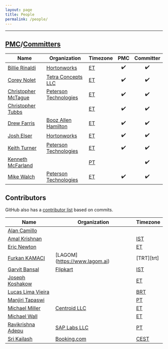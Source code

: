 ```yaml
---
layout: page
title: People
permalink: /people/
---
```


---

## [PMC]/[Committers]

| Name                                               | Organization                   | Timezone | PMC | Committer |
-----------------------------------------------------|--------------------------------|----------|:---:|:---------:|
| [Billie Rinaldi](https://github.com/billierinaldi) | [Hortonworks][hw]              | [ET][et] | ✔️   | ✔️         |
| [Corey Nolet](https://github.com/cjnolet)          | [Tetra Concepts LLC][tc]       | [ET][et] | ✔️   | ✔️         |
| [Christopher McTague](https://github.com/cjmctague)| [Peterson Technologies][ptech] | [ET][et] | ✔️   | ✔️         |
| [Christopher Tubbs](https://github.com/ctubbsii)   |                                | [ET][et] | ✔️   | ✔️         |
| [Drew Farris](https://github.com/drewfarris)       | [Booz Allen Hamilton][bah]     | [ET][et] | ✔️   | ✔️         |
| [Josh Elser](https://github.com/joshelser)         | [Hortonworks][hw]              | [ET][et] | ✔️   | ✔️         |
| [Keith Turner](https://github.com/keith-turner)    | [Peterson Technologies][ptech] | [ET][et] | ✔️   | ✔️         |
| [Kenneth McFarland](https://github.com/kpm1985)    |                                | [PT][pt] |     | ✔️         |
| [Mike Walch](https://github.com/mikewalch)         | [Peterson Technologies][ptech] | [ET][et] | ✔️   | ✔️         |

## Contributors

GitHub also has a [contributor list](https://github.com/apache/fluo/graphs/contributors)
based on commits.

| Name                                                     | Organization                        | Timezone   |
-----------------------------------------------------------|-------------------------------------|------------|
| [Alan Camillo](https://github.com/alanblueshift)         |                                     |            |
| [Amal Krishnan](https://github.com/krishamal)            |                                     | [IST][ist] |
| [Eric Newton](https://github.com/ericnewton)             |                                     | [ET][et]   |
| [Furkan KAMACI](https://github.com/kamaci)               | [LAGOM] (https://www.lagom.ai)      | [TRT][trt] |
| [Garvit Bansal](https://github.com/Garvit244)            | [Flipkart](https://www.flipkart.com)| [IST][ist] |
| [Joseph Koshakow](https://github.com/jkosh44)            |                                     | [ET][et]   |
| [Lucas Lima Vieira](https://github.com/llvieira)         |                                     | [BRT][brt] |
| [Manjiri Tapaswi](https://github.com/mptap)              |                                     | [PT][pt]   |
| [Michael Miller](https://github.com/milleruntime)        | [Centroid LLC][centroid]            | [ET][et]   |
| [Michael Wall](https://github.com/mjwall)                |                                     | [ET][et]   |
| [Ravikrishna Adepu](https://github.com/adepuravikrishna) | [SAP Labs LLC](https://sap.com)     | [PT][pt]   |
| [Sri Kailash](https://github.com/srikailash)		   | [Booking.com](https://booking.com)  | [CEST][cst]|

[Committers]: https://www.apache.org/foundation/how-it-works.html#committers
[tc]: http://www.tetraconcepts.com/
[hw]: https://hortonworks.com/
[ptech]: http://www.ptech-llc.com/
[bah]: https://www.boozallen.com/
[et]: https://www.timeanddate.com/time/zones/et
[pt]: https://www.timeanddate.com/time/zones/pt
[ist]: https://www.timeanddate.com/time/zones/ist
[PMC]: https://www.apache.org/foundation/how-it-works.html#pmc
[brt]: https://www.timeanddate.com/time/zones/brt
[centroid]: http://www.centroid-llc.com/
[cst]:https://www.timeanddate.com/time/zones/cest

